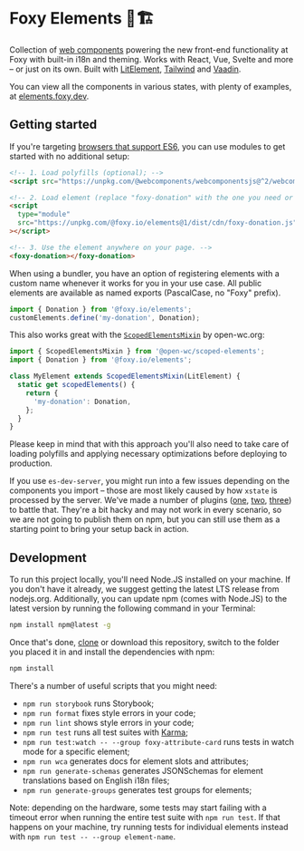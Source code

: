 # Foxy Elements 🦊🏗

Collection of [web components](https://developer.mozilla.org/docs/Web/Web_Components) powering the new front-end functionality at Foxy with built-in i18n and theming. Works with React, Vue, Svelte and more – or just on its own. Built with [LitElement](https://github.com/polymer/lit-element), [Tailwind](https://github.com/tailwindlabs/tailwindcss) and [Vaadin](https://github.com/vaadin/vaadin).

You can view all the components in various states, with plenty of examples, at [elements.foxy.dev](https://elements.foxy.dev/).

## Getting started

If you're targeting [browsers that support ES6](https://caniuse.com/#feat=es6), you can use modules to get started with no additional setup:

```html
<!-- 1. Load polyfills (optional); -->
<script src="https://unpkg.com/@webcomponents/webcomponentsjs@^2/webcomponents-bundle.js"></script>

<!-- 2. Load element (replace "foxy-donation" with the one you need or add more script tags); -->
<script
  type="module"
  src="https://unpkg.com/@foxy.io/elements@1/dist/cdn/foxy-donation.js"
></script>

<!-- 3. Use the element anywhere on your page. -->
<foxy-donation></foxy-donation>
```

When using a bundler, you have an option of registering elements with a custom name whenever it works for you in your use case. All public elements are available as named exports (PascalCase, no "Foxy" prefix).

```js
import { Donation } from '@foxy.io/elements';
customElements.define('my-donation', Donation);
```

This also works great with the [`ScopedElementsMixin`](https://open-wc.org/scoped-elements/) by open-wc.org:

```js
import { ScopedElementsMixin } from '@open-wc/scoped-elements';
import { Donation } from '@foxy.io/elements';

class MyElement extends ScopedElementsMixin(LitElement) {
  static get scopedElements() {
    return {
      'my-donation': Donation,
    };
  }
}
```

Please keep in mind that with this approach you'll also need to take care of loading polyfills and applying necessary optimizations before deploying to production.

If you use `es-dev-server`, you might run into a few issues depending on the components you import – those are most likely caused by how `xstate` is processed by the server. We've made a number of plugins ([one](./plugins/fix-xstate-chalk-imports.js), [two](./plugins/use-es-version-of-xstate.js), [three](./plugins/set-node-env.js)) to battle that. They're a bit hacky and may not work in every scenario, so we are not going to publish them on npm, but you can still use them as a starting point to bring your setup back in action.

## Development

To run this project locally, you'll need Node.JS installed on your machine. If you don't have it already, we suggest getting the latest LTS release from nodejs.org. Additionally, you can update npm (comes with Node.JS) to the latest version by running the following command in your Terminal:

```sh
npm install npm@latest -g
```

Once that's done, [clone](https://docs.github.com/en/github/creating-cloning-and-archiving-repositories/cloning-a-repository) or download this repository, switch to the folder you placed it in and install the dependencies with npm:

```sh
npm install
```

There's a number of useful scripts that you might need:

- `npm run storybook` runs Storybook;
- `npm run format` fixes style errors in your code;
- `npm run lint` shows style errors in your code;
- `npm run test` runs all test suites with [Karma](https://github.com/karma-runner/karma);
- `npm run test:watch -- --group foxy-attribute-card` runs tests in watch mode for a specific element;
- `npm run wca` generates docs for element slots and attributes;
- `npm run generate-schemas` generates JSONSchemas for element translations based on English i18n files;
- `npm run generate-groups` generates test groups for elements;

Note: depending on the hardware, some tests may start failing with a timeout error when running the entire test suite with `npm run test`. If that happens on your machine, try running tests for individual elements instead with `npm run test -- --group element-name`.

